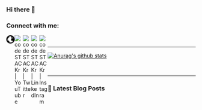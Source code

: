 ### Hi there 👋

<!--
**CRUCIFIER0/CRUCIFIER0** is a ✨ _special_ ✨ repository because its `README.md` (this file) appears on your GitHub profile.

Here are some ideas to get you started:

- 🔭 I’m currently working on ...
- 🌱 I’m currently learning ...
- 👯 I’m looking to collaborate on ...
- 🤔 I’m looking for help with ...
- 💬 Ask me about ...
- 📫 How to reach me: ...
- 😄 Pronouns: ...
- ⚡ Fun fact: ...
-->


### Connect with me:

[<img align="left" alt="www.tejeswar.netlify.com" width="22px" src="https://raw.githubusercontent.com/iconic/open-iconic/master/svg/globe.svg" />][website]
[<img align="left" alt="codeSTACKr | YouTube" width="22px" src="https://cdn.jsdelivr.net/npm/simple-icons@v3/icons/youtube.svg" />][youtube]
[<img align="left" alt="codeSTACKr | Twitter" width="22px" src="https://cdn.jsdelivr.net/npm/simple-icons@v3/icons/twitter.svg" />][twitter]
[<img align="left" alt="codeSTACKr | LinkedIn" width="22px" src="https://cdn.jsdelivr.net/npm/simple-icons@v3/icons/linkedin.svg" />][linkedin]
[<img align="left" alt="codeSTACKr | Instagram" width="22px" src="https://cdn.jsdelivr.net/npm/simple-icons@v3/icons/instagram.svg" />][instagram]

[website]: https://www.tejeswar.netlify.app
[twitter]: https://twitter.com/Crucifier_0
[youtube]: https://www.youtube.com/channel/UCx9TQNi8nBUoFZQEJEjhV1A
[instagram]: https://www.instagram.com/crucifier_0/
[linkedin]: https://www.linkedin.com/in/tejeswar-allaka-102453178/

</br>

---------------

[![Anurag's github stats](https://github-readme-stats.vercel.app/api?username=CRUCIFIER0&count_private=true&show_icons=true)](https://github.com/anuraghazra/github-readme-stats)

</br>

---------------


### 📕 Latest Blog Posts
<!-- BLOG-POST-LIST:START -->
<!-- BLOG-POST-LIST:END -->

